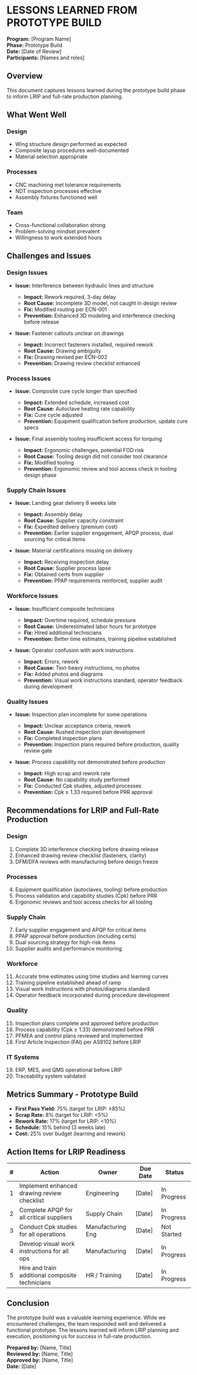 # LESSONS LEARNED FROM PROTOTYPE BUILD

**Program:** [Program Name]  
**Phase:** Prototype Build  
**Date:** [Date of Review]  
**Participants:** [Names and roles]

## Overview

This document captures lessons learned during the prototype build phase to inform LRIP and full-rate production planning.

## What Went Well

### Design
- Wing structure design performed as expected
- Composite layup procedures well-documented
- Material selection appropriate

### Processes
- CNC machining met tolerance requirements
- NDT inspection processes effective
- Assembly fixtures functioned well

### Team
- Cross-functional collaboration strong
- Problem-solving mindset prevalent
- Willingness to work extended hours

## Challenges and Issues

### Design Issues
- **Issue:** Interference between hydraulic lines and structure
  - **Impact:** Rework required, 3-day delay
  - **Root Cause:** Incomplete 3D model, not caught in design review
  - **Fix:** Modified routing per ECN-001
  - **Prevention:** Enhanced 3D modeling and interference checking before release

- **Issue:** Fastener callouts unclear on drawings
  - **Impact:** Incorrect fasteners installed, required rework
  - **Root Cause:** Drawing ambiguity
  - **Fix:** Drawing revised per ECN-002
  - **Prevention:** Drawing review checklist enhanced

### Process Issues
- **Issue:** Composite cure cycle longer than specified
  - **Impact:** Extended schedule, increased cost
  - **Root Cause:** Autoclave heating rate capability
  - **Fix:** Cure cycle adjusted
  - **Prevention:** Equipment qualification before production, update cure specs

- **Issue:** Final assembly tooling insufficient access for torquing
  - **Impact:** Ergonomic challenges, potential FOD risk
  - **Root Cause:** Tooling design did not consider tool clearance
  - **Fix:** Modified tooling
  - **Prevention:** Ergonomic review and tool access check in tooling design phase

### Supply Chain Issues
- **Issue:** Landing gear delivery 6 weeks late
  - **Impact:** Assembly delay
  - **Root Cause:** Supplier capacity constraint
  - **Fix:** Expedited delivery (premium cost)
  - **Prevention:** Earlier supplier engagement, APQP process, dual sourcing for critical items

- **Issue:** Material certifications missing on delivery
  - **Impact:** Receiving inspection delay
  - **Root Cause:** Supplier process lapse
  - **Fix:** Obtained certs from supplier
  - **Prevention:** PPAP requirements reinforced, supplier audit

### Workforce Issues
- **Issue:** Insufficient composite technicians
  - **Impact:** Overtime required, schedule pressure
  - **Root Cause:** Underestimated labor hours for prototype
  - **Fix:** Hired additional technicians
  - **Prevention:** Better time estimates, training pipeline established

- **Issue:** Operator confusion with work instructions
  - **Impact:** Errors, rework
  - **Root Cause:** Text-heavy instructions, no photos
  - **Fix:** Added photos and diagrams
  - **Prevention:** Visual work instructions standard, operator feedback during development

### Quality Issues
- **Issue:** Inspection plan incomplete for some operations
  - **Impact:** Unclear acceptance criteria, rework
  - **Root Cause:** Rushed inspection plan development
  - **Fix:** Completed inspection plans
  - **Prevention:** Inspection plans required before production, quality review gate

- **Issue:** Process capability not demonstrated before production
  - **Impact:** High scrap and rework rate
  - **Root Cause:** No capability study performed
  - **Fix:** Conducted Cpk studies, adjusted processes
  - **Prevention:** Cpk ≥ 1.33 required before PRR approval

## Recommendations for LRIP and Full-Rate Production

### Design
1. Complete 3D interference checking before drawing release
2. Enhanced drawing review checklist (fasteners, clarity)
3. DFM/DFA reviews with manufacturing before design freeze

### Processes
4. Equipment qualification (autoclaves, tooling) before production
5. Process validation and capability studies (Cpk) before PRR
6. Ergonomic reviews and tool access checks for all tooling

### Supply Chain
7. Early supplier engagement and APQP for critical items
8. PPAP approval before production (including certs)
9. Dual sourcing strategy for high-risk items
10. Supplier audits and performance monitoring

### Workforce
11. Accurate time estimates using time studies and learning curves
12. Training pipeline established ahead of ramp
13. Visual work instructions with photos/diagrams standard
14. Operator feedback incorporated during procedure development

### Quality
15. Inspection plans complete and approved before production
16. Process capability (Cpk ≥ 1.33) demonstrated before PRR
17. PFMEA and control plans reviewed and implemented
18. First Article Inspection (FAI) per AS9102 before LRIP

### IT Systems
19. ERP, MES, and QMS operational before LRIP
20. Traceability system validated

## Metrics Summary - Prototype Build

- **First Pass Yield:** 75% (target for LRIP: ≥85%)
- **Scrap Rate:** 8% (target for LRIP: <5%)
- **Rework Rate:** 17% (target for LRIP: <10%)
- **Schedule:** 15% behind (3 weeks late)
- **Cost:** 25% over budget (learning and rework)

## Action Items for LRIP Readiness

| # | Action | Owner | Due Date | Status |
|---|--------|-------|----------|--------|
| 1 | Implement enhanced drawing review checklist | Engineering | [Date] | In Progress |
| 2 | Complete APQP for all critical suppliers | Supply Chain | [Date] | In Progress |
| 3 | Conduct Cpk studies for all operations | Manufacturing Eng | [Date] | Not Started |
| 4 | Develop visual work instructions for all ops | Manufacturing | [Date] | In Progress |
| 5 | Hire and train additional composite technicians | HR / Training | [Date] | In Progress |

## Conclusion

The prototype build was a valuable learning experience. While we encountered challenges, the team responded well and delivered a functional prototype. The lessons learned will inform LRIP planning and execution, positioning us for success in full-rate production.

**Prepared by:** [Name, Title]  
**Reviewed by:** [Name, Title]  
**Approved by:** [Name, Title]  
**Date:** [Date]
